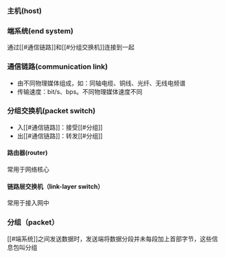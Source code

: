### 主机(host)

### 端系统(end system)
通过[[#通信链路]]和[[#分组交换机]]连接到一起

### 通信链路(communication link)
- 由不同物理媒体组成，如：同轴电缆、铜线、光纤、无线电频谱
- 传输速度：bit/s、bps。不同物理媒体速度不同

### 分组交换机(packet switch)
- 入[[#通信链路]]：接受[[#分组]]
- 出[[#通信链路]]：转发[[#分组]]

#### 路由器(router)
常用于网络核心
#### 链路层交换机（link-layer switch）
常用于接入网中

### 分组（packet）
[[#端系统]]之间发送数据时，发送端将数据分段并未每段加上首部字节，这些信息包叫分组